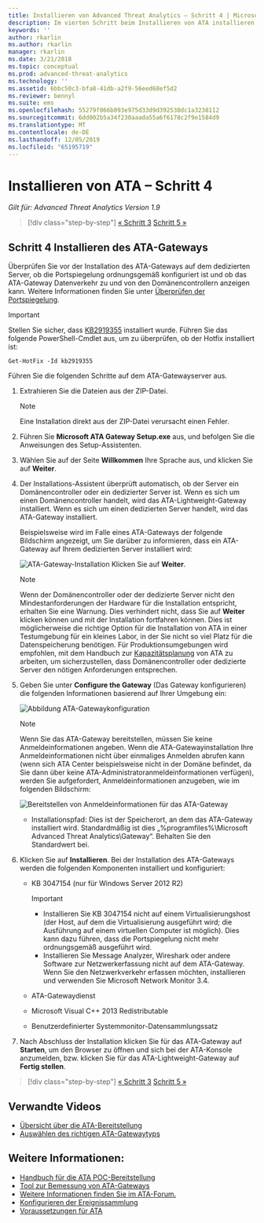 ```yaml
---
title: Installieren von Advanced Threat Analytics – Schritt 4 | Microsoft-Dokumentation
description: Im vierten Schritt beim Installieren von ATA installieren Sie das ATA-Gateway.
keywords: ''
author: rkarlin
ms.author: rkarlin
manager: rkarlin
ms.date: 3/21/2018
ms.topic: conceptual
ms.prod: advanced-threat-analytics
ms.technology: ''
ms.assetid: 6bbc50c3-bfa8-41db-a2f9-56eed68ef5d2
ms.reviewer: bennyl
ms.suite: ems
ms.openlocfilehash: 55279f066b093e975d33d9d392530dc1a3238112
ms.sourcegitcommit: 6dd002b5a34f230aaada55a6f6178c2f9e1584d9
ms.translationtype: MT
ms.contentlocale: de-DE
ms.lasthandoff: 12/05/2019
ms.locfileid: "65195719"
---
```

# <a name="install-ata---step-4"></a>Installieren von ATA – Schritt 4

*Gilt für: Advanced Threat Analytics Version 1.9*

> [!div class="step-by-step"]
> [« Schritt 3](install-ata-step3.md)
> [Schritt 5 »](install-ata-step5.md)

## <a name="step-4-install-the-ata-gateway"></a>Schritt 4 Installieren des ATA-Gateways

Überprüfen Sie vor der Installation des ATA-Gateways auf dem dedizierten Server, ob die Portspiegelung ordnungsgemäß konfiguriert ist und ob das ATA-Gateway Datenverkehr zu und von den Domänencontrollern anzeigen kann. Weitere Informationen finden Sie unter [Überprüfen der Portspiegelung](validate-port-mirroring.md).


> [!IMPORTANT]
> Stellen Sie sicher, dass [KB2919355](http://support.microsoft.com/kb/2919355/) installiert wurde.  Führen Sie das folgende PowerShell-Cmdlet aus, um zu überprüfen, ob der Hotfix installiert ist:
>
> `Get-HotFix -Id kb2919355`

Führen Sie die folgenden Schritte auf dem ATA-Gatewayserver aus.

1. Extrahieren Sie die Dateien aus der ZIP-Datei. 
   > [!NOTE] 
   > Eine Installation direkt aus der ZIP-Datei verursacht einen Fehler.
    
2. Führen Sie **Microsoft ATA Gateway Setup.exe** aus, und befolgen Sie die Anweisungen des Setup-Assistenten.
    
3. Wählen Sie auf der Seite **Willkommen** Ihre Sprache aus, und klicken Sie auf **Weiter**.
    
4. Der Installations-Assistent überprüft automatisch, ob der Server ein Domänencontroller oder ein dedizierter Server ist. Wenn es sich um einen Domänencontroller handelt, wird das ATA-Lightweight-Gateway installiert. Wenn es sich um einen dedizierten Server handelt, wird das ATA-Gateway installiert. 
    
   Beispielsweise wird im Falle eines ATA-Gateways der folgende Bildschirm angezeigt, um Sie darüber zu informieren, dass ein ATA-Gateway auf Ihrem dedizierten Server installiert wird:
    
   ![ATA-Gateway-Installation](media/ata-gw-install.png) Klicken Sie auf **Weiter**.
    
   > [!NOTE] 
   > Wenn der Domänencontroller oder der dedizierte Server nicht den Mindestanforderungen der Hardware für die Installation entspricht, erhalten Sie eine Warnung. Dies verhindert nicht, dass Sie auf **Weiter** klicken können und mit der Installation fortfahren können. Dies ist möglicherweise die richtige Option für die Installation von ATA in einer Testumgebung für ein kleines Labor, in der Sie nicht so viel Platz für die Datenspeicherung benötigen. Für Produktionsumgebungen wird empfohlen, mit dem Handbuch zur [Kapazitätsplanung](ata-capacity-planning.md) von ATA zu arbeiten, um sicherzustellen, dass Domänencontroller oder dedizierte Server den nötigen Anforderungen entsprechen.
    
5. Geben Sie unter **Configure the Gateway** (Das Gateway konfigurieren) die folgenden Informationen basierend auf Ihrer Umgebung ein:
    
   ![Abbildung ATA-Gatewaykonfiguration](media/ata-gw-configure.png)
    
   > [!NOTE]
   > Wenn Sie das ATA-Gateway bereitstellen, müssen Sie keine Anmeldeinformationen angeben. Wenn die ATA-Gatewayinstallation Ihre Anmeldeinformationen nicht über einmaliges Anmelden abrufen kann (wenn sich ATA Center beispielsweise nicht in der Domäne befindet, da Sie dann über keine ATA-Administratoranmeldeinformationen verfügen), werden Sie aufgefordert, Anmeldeinformationen anzugeben, wie im folgenden Bildschirm: 
   
    ![Bereitstellen von Anmeldeinformationen für das ATA-Gateway](media/ata-install-credentials.png)
   
    - Installationspfad: Dies ist der Speicherort, an dem das ATA-Gateway installiert wird. Standardmäßig ist dies „%programfiles%\Microsoft Advanced Threat Analytics\Gateway“. Behalten Sie den Standardwert bei.
   
6. Klicken Sie auf **Installieren**. Bei der Installation des ATA-Gateways werden die folgenden Komponenten installiert und konfiguriert:
    
    -   KB 3047154 (nur für Windows Server 2012 R2)
    
        > [!IMPORTANT]
        > -   Installieren Sie KB 3047154 nicht auf einem Virtualisierungshost (der Host, auf dem die Virtualisierung ausgeführt wird; die Ausführung auf einem virtuellen Computer ist möglich). Dies kann dazu führen, dass die Portspiegelung nicht mehr ordnungsgemäß ausgeführt wird. 
        > -   Installieren Sie Message Analyzer, Wireshark oder andere Software zur Netzwerkerfassung nicht auf dem ATA-Gateway. Wenn Sie den Netzwerkverkehr erfassen möchten, installieren und verwenden Sie Microsoft Network Monitor 3.4.
    
    -   ATA-Gatewaydienst
    -   Microsoft Visual C++ 2013 Redistributable
    -   Benutzerdefinierter Systemmonitor-Datensammlungssatz
    
7. Nach Abschluss der Installation klicken Sie für das ATA-Gateway auf **Starten**, um den Browser zu öffnen und sich bei der ATA-Konsole anzumelden, bzw. klicken Sie für das ATA-Lightweight-Gateway auf **Fertig stellen**.


> [!div class="step-by-step"]
> [« Schritt 3](install-ata-step3.md)
> [Schritt 5 »](install-ata-step5.md)


## <a name="related-videos"></a>Verwandte Videos
- [Übersicht über die ATA-Bereitstellung](https://channel9.msdn.com/Shows/Microsoft-Security/Overview-of-ATA-Deployment-in-10-Minutes)
- [Auswählen des richtigen ATA-Gatewaytyps](https://channel9.msdn.com/Shows/Microsoft-Security/ATA-Deployment-Choose-the-Right-Gateway-Type)

## <a name="see-also"></a>Weitere Informationen:
- [Handbuch für die ATA POC-Bereitstellung](http://aka.ms/atapoc)
- [Tool zur Bemessung von ATA-Gateways](http://aka.ms/atasizingtool)
- [Weitere Informationen finden Sie im ATA-Forum.](https://social.technet.microsoft.com/Forums/security/home?forum=mata)
- [Konfigurieren der Ereignissammlung](configure-event-collection.md)
- [Voraussetzungen für ATA](ata-prerequisites.md)

